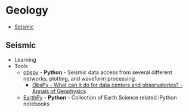 # Geology

- [Seismic](#seismic)

## Seismic
- Learning
- Tools
  - [obspy](https://github.com/obspy/obspy/wiki) - __Python__ - Seismic data access from several different networks, plotting, and waveform processing.
    - [ObsPy - What can it do for data centers and observatories? - Annals of Geophysics](http://www.annalsofgeophysics.eu/index.php/annals/article/view/4838)
  - [EarthPy](http://earthpy.org) - __Python__ - Collection of Earth Science related iPython notebooks

